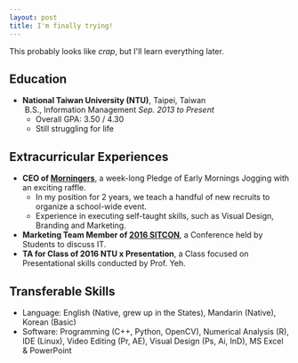 ```yaml
---
layout: post
title: I'm finally trying!
---
```


This probably looks like *crap*, but I'll learn everything later. 

## Education
* **National Taiwan University (NTU)**, Taipei, Taiwan  
  B.S., Information Management *Sep. 2013 to Present*
  * Overall GPA: 3.50 / 4.30
  * Still struggling for life

## Extracurricular Experiences
* **CEO of [Morningers]**, a week-long Pledge of Early Mornings Jogging with an exciting raffle.
  * In my position for 2 years, we teach a handful of new recruits to organize a school-wide event. 
  * Experience in executing self-taught skills, such as Visual Design, Branding and Marketing. 
* **Marketing Team Member of [2016 SITCON]**, a Conference held by Students to discuss IT. 
* **TA for Class of 2016 NTU x Presentation**, a Class focused on Presentational skills conducted by Prof. Yeh.

## Transferable Skills
* Language: English (Native, grew up in the States), Mandarin (Native), Korean (Basic)
* Software: Programming (C++, Python, OpenCV), Numerical Analysis (R), IDE (Linux), Video Editing (Pr, AE), Visual Design (Ps, Ai, InD), MS Excel & PowerPoint

[Morningers]: https://www.facebook.com/morningers/
[2016 SITCON]: http://sitcon.org/2016/
[NTU Presentation]: https://www.facebook.com/NTUxPresentation/
